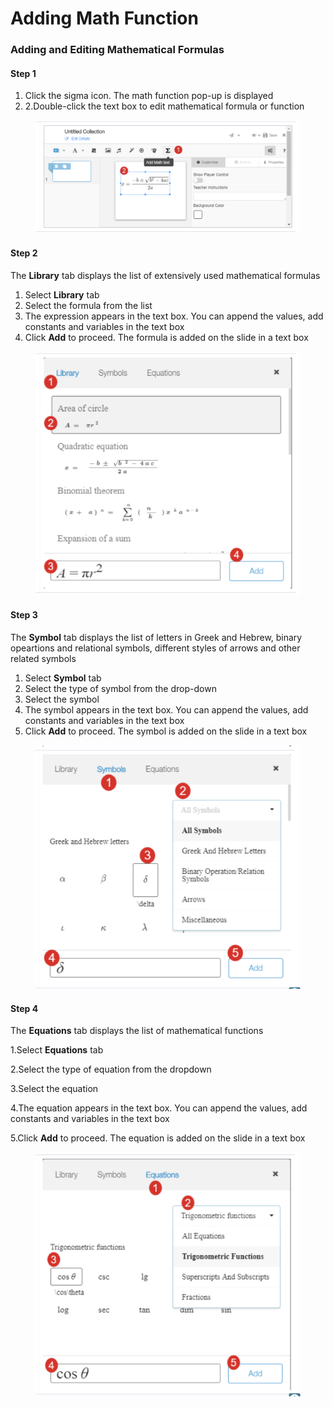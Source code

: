 # Adding Math Function

### Adding and Editing Mathematical Formulas <a href="#adding-and-editing-mathematical-formulas" id="adding-and-editing-mathematical-formulas"></a>

#### Step 1

1. Click the sigma icon. The math function pop-up is displayed&#x20;
2. 2.Double-click the text box to edit mathematical formula or function

<figure><img src="../../../../../.gitbook/assets/MathematicalFormulas.png" alt=""><figcaption></figcaption></figure>

#### Step 2

The **Library** tab displays the list of extensively used mathematical formulas

1. Select **Library** tab
2. Select the formula from the list
3. The expression appears in the text box. You can append the values, add constants and variables in the text box
4. Click **Add** to proceed. The formula is added on the slide in a text box

<figure><img src="../../../../../.gitbook/assets/MathematicalFormulas1.png" alt=""><figcaption></figcaption></figure>

#### Step 3

The **Symbol** tab displays the list of letters in Greek and Hebrew, binary opeartions and relational symbols, different styles of arrows and other related symbols

1. Select **Symbol** tab
2. Select the type of symbol from the drop-down
3. Select the symbol
4. The symbol appears in the text box. You can append the values, add constants and variables in the text box
5. Click **Add** to proceed. The symbol is added on the slide in a text box

<figure><img src="../../../../../.gitbook/assets/MathematicalFormulas2.png" alt=""><figcaption></figcaption></figure>

#### Step 4

The **Equations** tab displays the list of mathematical functions&#x20;

1.Select **Equations** tab&#x20;

2.Select the type of equation from the dropdown&#x20;

3.Select the equation&#x20;

4.The equation appears in the text box. You can append the values, add constants and variables in the text box&#x20;

5.Click **Add** to proceed. The equation is added on the slide in a text box

<figure><img src="../../../../../.gitbook/assets/MathematicalFormulas3.png" alt=""><figcaption></figcaption></figure>

